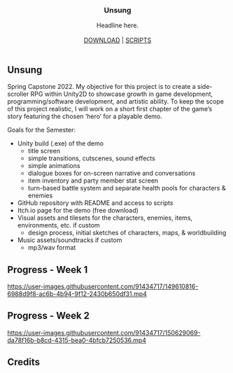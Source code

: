 <br/>
<p align="center">
  <h3 align="center">Unsung</h3>

  <p align="center">
    Headline here.
    <br/>
    <br/>
    <a href="#">DOWNLOAD</a> 
    |
    <a href="https://github.com/alshei/Unsung/tree/main/Assets/Scripts">SCRIPTS</a>
    <br/>
    <br/>
  </p>
</p>

## Unsung

Spring Capstone 2022. My objective for this project is to create a side-scroller RPG within Unity2D to showcase growth in game development, programming/software development, and artistic ability. To keep the scope of this project realistic, I will work on a short first chapter of the game’s story featuring
the chosen ‘hero’ for a playable demo.

Goals for the Semester:

* Unity build (.exe) of the demo
  * title screen
  * simple transitions, cutscenes, sound effects
  * simple animations
  * dialogue boxes for on-screen narrative and conversations
  * item inventory and party member stat screen
  * turn-based battle system and separate health pools for characters & enemies
* GitHub repository with README and access to scripts
* Itch.io page for the demo (free download)
* Visual assets and tilesets for the characters, enemies, items, environments, etc. if custom
  * design process, initial sketches of characters, maps, & worldbuilding
* Music assets/soundtracks if custom
  * mp3/wav format

## Progress - Week 1

https://user-images.githubusercontent.com/91434717/149610816-6988d9f8-ac6b-4b94-9f12-2430b650df31.mp4


## Progress - Week 2

https://user-images.githubusercontent.com/91434717/150629069-da78f16b-b8cd-4315-bea0-4bfcb7250536.mp4


## Credits 
